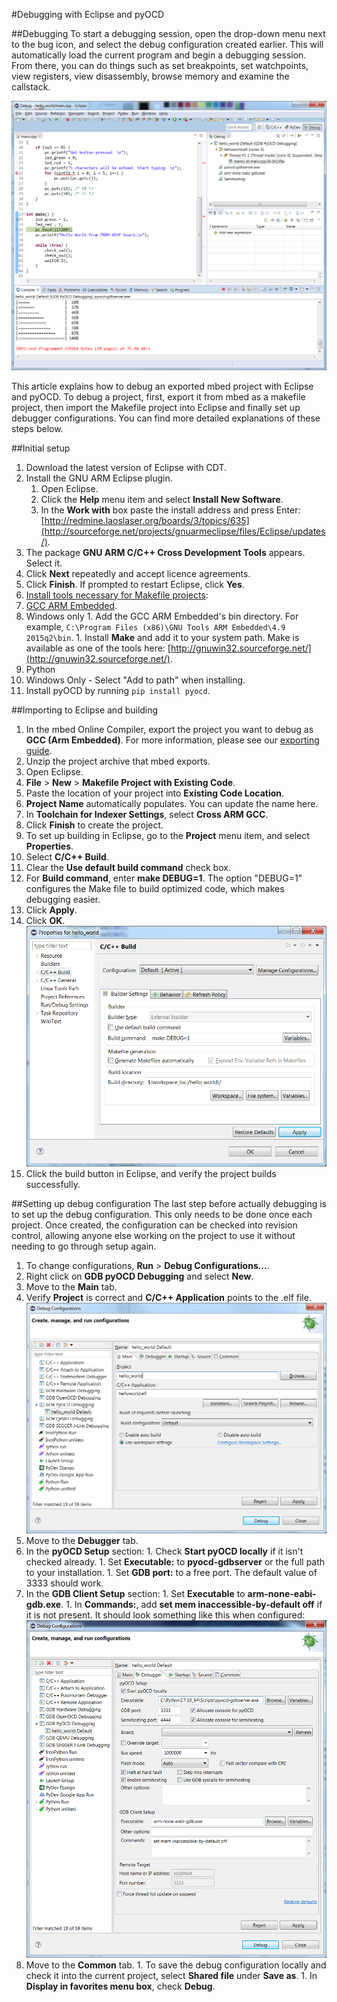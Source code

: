 #Debugging with Eclipse and pyOCD

##Debugging
To start a debugging session, open the drop-down menu next to the bug icon, and select the debug configuration created earlier. This will automatically load the current program and begin a debugging session. From there, you can do things such as set breakpoints, set watchpoints, view registers, view disassembly, browse memory and examine the callstack.

<span class="images">![](Images/21_-_debugging_4.png)</span>

This article explains how to debug an exported mbed project with Eclipse and pyOCD. To debug a project, first, export it from mbed as a makefile project, then import the Makefile project into Eclipse and finally set up debugger configurations. You can find more detailed explanations of these steps below.

##Initial setup
1. Download the latest version of Eclipse with CDT.
1. Install the GNU ARM Eclipse plugin.
	1. Open Eclipse.
	1. Click the **Help** menu item and select **Install New Software**.
	1. In the **Work with** box paste the install address and press Enter: [http://redmine.laoslaser.org/boards/3/topics/635](http://sourceforge.net/projects/gnuarmeclipse/files/Eclipse/updates/).
  1. The package **GNU ARM C/C++ Cross Development Tools** appears. Select it.
  1. Click **Next** repeatedly and accept licence agreements.
  1. Click **Finish**. If prompted to restart Eclipse, click **Yes**.
1. [Install tools necessary for Makefile projects](https://docs.mbed.com/docs/mbed-os-handbook/en/5.3/dev_tools/third_party/):
  1. [GCC ARM Embedded](https://launchpad.net/gcc-arm-embedded).
  1. Windows only
    1. Add the GCC ARM Embedded's bin directory. For example, `C:\Program Files (x86)\GNU Tools ARM Embedded\4.9 2015q2\bin`.
    1. Install **Make** and add it to your system path. Make is available as one of the tools here: [http://gnuwin32.sourceforge.net/](http://gnuwin32.sourceforge.net/).
1. Python
  1. Windows Only - Select "Add to path" when installing.
1. Install pyOCD by running ``pip install pyocd``.

##Importing to Eclipse and building
1. In the mbed Online Compiler, export the project you want to debug as **GCC (Arm Embedded)**. For more information, please see our [exporting guide](https://docs.mbed.com/docs/mbed-os-handbook/en/5.3/dev_tools/third_party/).
1. Unzip the project archive that mbed exports.
1. Open Eclipse.
1. **File** > **New** > **Makefile Project with Existing Code**.
  1. Paste the location of your project into **Existing Code Location**.
  1. **Project Name** automatically populates. You can update the name here.
  1. In **Toolchain for Indexer Settings**, select **Cross ARM GCC**.
  1. Click **Finish** to create the project.
1. To set up building in Eclipse, go to the **Project** menu item, and select **Properties**.
  1. Select **C/C++ Build**.
  1. Clear the **Use default build command** check box.
  1. For **Build command**, enter **make DEBUG=1**. The option "DEBUG=1" configures the Make file to build optimized code, which makes debugging easier.
  1. Click **Apply**. 
  1. Click **OK**.
  <span class="images">![](Images/30_-_build_config.png)</span>
1. Click the build button in Eclipse, and verify the project builds successfully.

##Setting up debug configuration
The last step before actually debugging is to set up the debug configuration. This only needs to be done once each project. Once created, the configuration can be checked into revision control, allowing anyone else working on the project to use it without needing to go through setup again.

1. To change configurations, **Run** > **Debug Configurations...**.
1. Right click on **GDB pyOCD Debugging** and select **New**.
1. Move to the **Main** tab. 
1. Verify **Project** is correct and **C/C++ Application** points to the .elf file.
<span class="images">![](Images/10_-_debug_main_3.png)</span>
1. Move to the **Debugger** tab.
  1. In the **pyOCD Setup** section:
    1. Check **Start pyOCD locally** if it isn't checked already.
    1. Set **Executable:** to **pyocd-gdbserver** or the full path to your installation.
    1. Set **GDB port:** to a free port. The default value of 3333 should work.
  1. In the **GDB Client Setup** section:
    1. Set **Executable** to **arm-none-eabi-gdb.exe**.
    1. In **Commands:**, add **set mem inaccessible-by-default off** if it is not present. It should look something like this when configured: 
  <span class="images">![](Images/11_-_debug_debugger_2.png)</span>
  1. Move to the **Common** tab.
    1. To save the debug configuration locally and check it into the current project, select **Shared file** under **Save as**.
    1. In **Display in favorites menu box**, check **Debug**.
